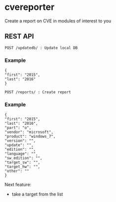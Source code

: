 # cvereporter
Create a report on CVE in modules of interest to you

## REST API

<code>POST /updatedb/ : Update local DB</code><br>

### Example

    {
    "first": "2015",
    "last": "2016"
    }

<code>POST /reports/ : Create report</code><br>

### Example

    {
    "first": "2015",
    "last": "2016",
    "part": "o",
    "vendor": "microsoft",
    "product": "windows_7",
    "version": "",
    "update": "",
    "edition": "",
    "language": "",
    "sw_edition": "",
    "target_sw": "",
    "target_hw": "",
    "other": ""
    }

Next feature:
- take a target from the list
